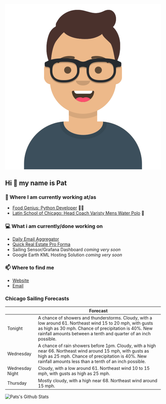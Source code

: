 [![Social banner for p-j-falconer](https://raw.githubusercontent.com/P-J-FALCONER/P-J-FALCONER/master/assets/avataaars.svg)](https://patfalconer.com/)
## Hi :wave: my name is Pat

### 💼 Where I am currently working at/as
- [Food Genius: Python Developer](https://getfoodgenius.com/) 🍔🐍
- [Latin School of Chicago: Head Coach Varisty Mens Water Polo](https://www.latinschool.org/) 🤽


### 💻 What i am currently/done working on
 - [Daily Email Aggregator](https://github.com/P-J-FALCONER/dott_daily_mail)
 - [Quick Real Estate Pro Forma](https://github.com/P-J-FALCONER/henry)
 - Sailing Sensor/Grafana Dashboard *coming very soon*
 - Google Earth KML Hosting Solution *coming very soon*

### 📫 Where to find me
 - [Website](https://patfalconer.com/)
 - [Email](mailto:patrick.j.falconer@gmail.com)


### Chicago Sailing Forecasts
|   | Forecast  |
|---|---|
| Tonight | A chance of showers and thunderstorms. Cloudy, with a low around 61. Northeast wind 15 to 20 mph, with gusts as high as 30 mph. Chance of precipitation is 40%. New rainfall amounts between a tenth and quarter of an inch possible. |
| Wednesday | A chance of rain showers before 1pm. Cloudy, with a high near 66. Northeast wind around 15 mph, with gusts as high as 25 mph. Chance of precipitation is 40%. New rainfall amounts less than a tenth of an inch possible. |
| Wednesday Night | Cloudy, with a low around 61. Northeast wind 10 to 15 mph, with gusts as high as 25 mph. |
| Thursday | Mostly cloudy, with a high near 68. Northeast wind around 15 mph. |

![Pats's Github Stats](https://github-readme-stats.vercel.app/api?username=p-j-falconer&show_icons=true&theme=radical)

